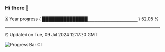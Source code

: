 ### Hi there 👋

⏳ Year progress { ███████████████▁▁▁▁▁▁▁▁▁▁▁▁▁▁▁ } 52.05 %

---

⏰ Updated on Tue, 09 Jul 2024 12:17:20 GMT

![Progress Bar CI](https://github.com/Shyam-Makwana/GitHub-Actions-Demo/workflows/Progress%20Bar%20CI/badge.svg)
